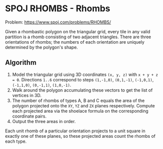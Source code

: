 # SPOJ RHOMBS - Rhombs

Problem: https://www.spoj.com/problems/RHOMBS/

Given a rhombastic polygon on the triangular grid, every tile in any
valid partition is a rhomb consisting of two adjacent triangles. There
are three orientations of rhombs; the numbers of each orientation are
uniquely determined by the polygon's shape.

## Algorithm
1. Model the triangular grid using 3D coordinates `(x, y, z)` with
   `x + y + z = 0`. Directions `1..6` correspond to steps
   `(1,-1,0)`, `(0,1,-1)`, `(-1,0,1)`, `(-1,1,0)`, `(0,-1,1)`,
   `(1,0,-1)`.
2. Walk around the polygon accumulating these vectors to get the list
   of vertices in 3D.
3. The number of rhombs of types A, B and C equals the area of the
   polygon projected onto the `XY`, `YZ` and `ZX` planes respectively.
   Compute each projected area via the shoelace formula on the
   corresponding coordinate pairs.
4. Output the three areas in order.

Each unit rhomb of a particular orientation projects to a unit square
in exactly one of these planes, so these projected areas count the
rhombs of each type.
